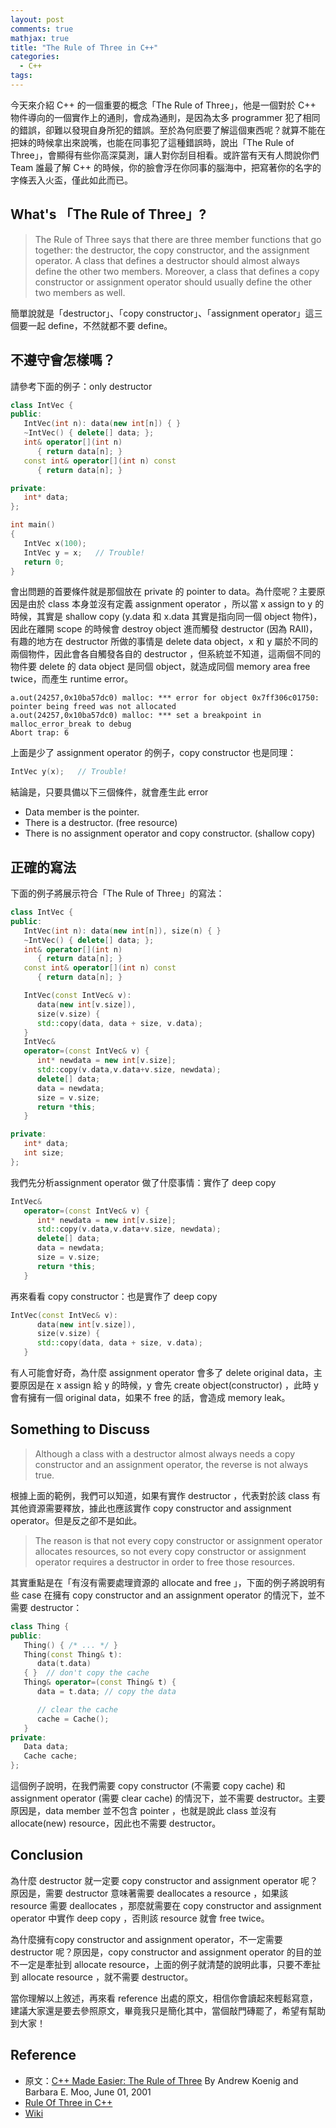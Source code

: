 ```yaml
---
layout: post
comments: true
mathjax: true
title: "The Rule of Three in C++"
categories:
  - C++
tags:
---
```

今天來介紹 C++ 的一個重要的概念「The Rule of Three」，他是一個對於 C++ 物件導向的一個實作上的通則，會成為通則，是因為太多 programmer 犯了相同的錯誤，卻難以發現自身所犯的錯誤。至於為何麽要了解這個東西呢？就算不能在把妹的時候拿出來說嘴，也能在同事犯了這種錯誤時，說出「The Rule of Three」，會顯得有些你高深莫測，讓人對你刮目相看。或許當有天有人問說你們 Team 誰最了解 C++ 的時候，你的臉會浮在你同事的腦海中，把寫著你的名字的字條丟入火盃，僅此如此而已。

<!--more-->

## What's 「The Rule of Three」?
>The Rule of Three says that there are three member functions that go together: the destructor, the copy constructor, and the assignment operator. A class that defines a destructor should almost always define the other two members. Moreover, a class that defines a copy constructor or assignment operator should usually define the other two members as well.

簡單說就是「destructor」、「copy constructor」、「assignment operator」這三個要一起 define，不然就都不要 define。

## 不遵守會怎樣嗎？
請參考下面的例子：only destructor
```c++
class IntVec {
public:
   IntVec(int n): data(new int[n]) { }
   ~IntVec() { delete[] data; };
   int& operator[](int n)
      { return data[n]; }
   const int& operator[](int n) const
      { return data[n]; }

private:
   int* data;
};
```
```c++
int main()
{
   IntVec x(100);
   IntVec y = x;   // Trouble!
   return 0;
}
```
會出問題的首要條件就是那個放在 private 的 pointer to data。為什麼呢？主要原因是由於 class 本身並沒有定義 assignment operator ，所以當 x assign to y 的時候，其實是 shallow copy (y.data 和 x.data 其實是指向同一個 object 物件)，因此在離開 scope 的時候會 destroy object 進而觸發 destructor (因為 RAII)，有趣的地方在 destructor 所做的事情是 delete data object，x 和 y 屬於不同的兩個物件，因此會各自觸發各自的 destructor ，但系統並不知道，這兩個不同的物件要 delete 的 data object 是同個 object，就造成同個 memory area free twice，而產生 runtime error。
```
a.out(24257,0x10ba57dc0) malloc: *** error for object 0x7ff306c01750: pointer being freed was not allocated
a.out(24257,0x10ba57dc0) malloc: *** set a breakpoint in malloc_error_break to debug
Abort trap: 6
```
上面是少了 assignment operator 的例子，copy constructor 也是同理：
```c++
IntVec y(x);   // Trouble!
```
結論是，只要具備以下三個條件，就會產生此 error
* Data member is the pointer.
* There is a destructor. (free resource)
* There is no assignment operator and copy constructor. (shallow copy)

## 正確的寫法
下面的例子將展示符合「The Rule of Three」的寫法：
```c++
class IntVec {
public:
   IntVec(int n): data(new int[n]), size(n) { }
   ~IntVec() { delete[] data; };
   int& operator[](int n)
      { return data[n]; }
   const int& operator[](int n) const
      { return data[n]; }

   IntVec(const IntVec& v):
      data(new int[v.size]),
      size(v.size) {
      std::copy(data, data + size, v.data);
   }
   IntVec&
   operator=(const IntVec& v) {
      int* newdata = new int[v.size];
      std::copy(v.data,v.data+v.size, newdata);
      delete[] data;
      data = newdata;
      size = v.size;
      return *this;
   }

private:
   int* data;
   int size;
};
```
我們先分析assignment operator 做了什麼事情：實作了 deep copy
```c++
IntVec&
   operator=(const IntVec& v) {
      int* newdata = new int[v.size];
      std::copy(v.data,v.data+v.size, newdata);
      delete[] data;
      data = newdata;
      size = v.size;
      return *this;
   }
```
再來看看 copy constructor：也是實作了 deep copy
```c++
IntVec(const IntVec& v):
      data(new int[v.size]),
      size(v.size) {
      std::copy(data, data + size, v.data);
   }
```
有人可能會好奇，為什麼 assignment operator 會多了 delete original data，主要原因是在 x assign 給 y 的時候，y 會先 create object(constructor) ，此時 y 會有擁有一個 original data，如果不 free 的話，會造成 memory leak。

## Something to Discuss
>Although a class with a destructor almost always needs a copy constructor and an assignment operator, the reverse is not always true.

根據上面的範例，我們可以知道，如果有實作 destructor ，代表對於該 class 有其他資源需要釋放，據此也應該實作 copy constructor and assignment operator。但是反之卻不是如此。

>The reason is that not every copy constructor or assignment operator allocates resources, so not every copy constructor or assignment operator requires a destructor in order to free those resources.

其實重點是在「有沒有需要處理資源的 allocate and free 」，下面的例子將說明有些 case 在擁有 copy constructor and an assignment operator 的情況下，並不需要 destructor：

```c++
class Thing {
public:
   Thing() { /* ... */ }
   Thing(const Thing& t):
      data(t.data)
   { }  // don't copy the cache
   Thing& operator=(const Thing& t) {
      data = t.data; // copy the data

      // clear the cache
      cache = Cache();
   }
private:
   Data data;
   Cache cache;
};
```
這個例子說明，在我們需要 copy constructor (不需要 copy cache) 和 assignment operator (需要 clear cache) 的情況下，並不需要 destructor。主要原因是，data member 並不包含 pointer ，也就是說此 class 並沒有 allocate(new) resource，因此也不需要 destructor。

## Conclusion
為什麼 destructor 就一定要 copy constructor and assignment operator 呢？原因是，需要 destructor 意味著需要 deallocates a resource ，如果該 resource 需要 deallocates ，那麼就需要在 copy constructor and assignment operator 中實作 deep copy ，否則該 resource 就會 free twice。

為什麼擁有copy constructor and assignment operator，不一定需要 destructor 呢？原因是，copy constructor and assignment operator 的目的並不一定是牽扯到 allocate resource，上面的例子就清楚的說明此事，只要不牽扯到 allocate resource ，就不需要 destructor。

當你理解以上敘述，再來看 reference 出處的原文，相信你會讀起來輕鬆寫意，建議大家還是要去參照原文，畢竟我只是簡化其中，當個敲門磚罷了，希望有幫助到大家！

## Reference
* 原文：[C++ Made Easier: The Rule of Three](https://www.drdobbs.com/c-made-easier-the-rule-of-three/184401400)
By Andrew Koenig and Barbara E. Moo, June 01, 2001
* [Rule Of Three in C++](https://www.geeksforgeeks.org/rule-of-three-in-cpp/)
* [Wiki](https://zh.wikipedia.org/wiki/%E4%B8%89%E6%B3%95%E5%89%87)




